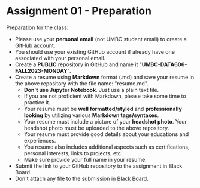 # Assignment 01 - Preparation

Preparation for the class:

- Please use your **personal email** (not UMBC student email) to create a GitHub account.
- You should use your existing GitHub account if already have one associated with your personal email.
- Create a **PUBLIC** repository in GitHub and name it "**UMBC-DATA606-FALL2023-MONDAY**".
- Create a resume using **Markdown** format (.md) and save your resume in the above repository with the file name: "resume.md".
  - **Don't use Jupyter Notebook**. Just use a plain text file.
  - If you are not proficient with Markdown, please take some time to practice it. 
  - Your resume must be **well formatted/styled** and **professionally looking** by utilizing various **Markdown tags/syntaxes**. 
  - Your resume must include a picture of your **headshot photo**. Your headshot photo must be uploaded to the above repository.
  - Your resume must provide good details about your educations and experiences. 
  - You resume also includes additional aspects such as certifications, personal interests, links to projects, etc. 
  - Make sure provide your full name in your resume.
- Submit the link to your GitHub repository to the assignment in Black Board. 
- Don't attach any file to the submission in Black Board.
